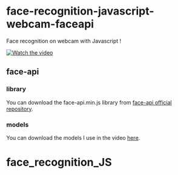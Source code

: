 # face-recognition-javascript-webcam-faceapi

Face recognition on webcam with Javascript !

[![Watch the video](https://img.youtube.com/vi/yBgXx0FLYKc/0.jpg)](https://www.youtube.com/watch?v=yBgXx0FLYKc)

## face-api

### library

You can download the face-api.min.js library from [face-api official repository](https://github.com/justadudewhohacks/face-api.js/blob/master/dist/face-api.min.js).

### models

You can download the models I use in the video [here](https://github.com/justadudewhohacks/face-api.js/tree/master/weights).
# face_recognition_JS
